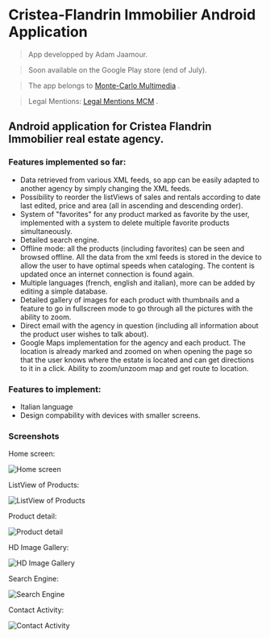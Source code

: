 # Cristea-Flandrin Immobilier Android Application

> App developped by Adam Jaamour.

> Soon available on the Google Play store (end of July).

> The app belongs to [Monte-Carlo Multimedia](http://www.montecarlomultimedia.com/) .
 
> Legal Mentions: [Legal Mentions MCM](http://www.montecarlomultimedia.com/avertissement.php) .


## Android application for Cristea Flandrin Immobilier real estate agency.


### Features implemented so far:

* Data retrieved from various XML feeds, so app can be easily adapted to another agency by simply changing the XML feeds.
* Possibility to reorder the listViews of sales and rentals according to date last edited, price and area (all in ascending and descending order).
* System of "favorites" for any product marked as favorite by the user, implemented with a system to delete multiple favorite products simultaneously.
* Detailed search engine.
* Offline mode: all the products (including favorites) can be seen and browsed offline. All the data from the xml feeds is stored in the device to allow the user to have optimal speeds when cataloging. The content is updated once an internet connection is found again.
* Multiple languages (french, english and italian), more can be added by editing a simple database.
* Detailed gallery of images for each product with thumbnails and a feature to go in fullscreen mode to go through all the pictures with the ability to zoom.
* Direct email with the agency in question (including all information about the product user wishes to talk about).
* Google Maps implementation for the agency and each product. The location is already marked and zoomed on when opening the page so that the user knows where the estate is located and can get directions to it in a click. Ability to zoom/unzoom map and get route to location.

### Features to implement:

* Italian language
* Design compability with devices with smaller screens.


### Screenshots

Home screen: 

![Home screen](http://image.prntscr.com/image/06681512a7f1496986c0e5948a1d4db4.png)

ListView of Products:

![ListView of Products](http://image.prntscr.com/image/453f82162aa04d2da05a3a76eb3ab0ff.png)

Product detail:

![Product detail](http://image.prntscr.com/image/ccca302af60a43979930479dcd432788.png)

HD Image Gallery:

![HD Image Gallery](http://image.prntscr.com/image/d9668b6e23044e979665b5127462d6db.png)

Search Engine:

![Search Engine](http://image.prntscr.com/image/3b4b49da705445a599496fc3656a2f20.png)

Contact Activity:

![Contact Activity](http://image.prntscr.com/image/0286d6b327d345628ae6f79ac8bc922d.png)
